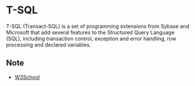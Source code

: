 # T-SQL
T-SQL (Transact-SQL) is a set of programming extensions from Sybase and Microsoft that add several features to the Structured Query Language (SQL), including transaction control, exception and error handling, row processing and declared variables.

## Note
* [W3School](https://www.w3schools.com/sql/)
